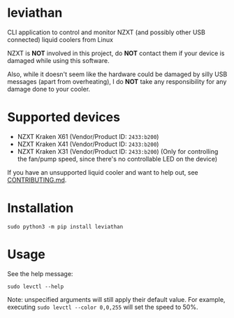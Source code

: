 # leviathan
CLI application to control and monitor NZXT (and possibly other USB connected) liquid coolers from Linux

NZXT is **NOT** involved in this project, do **NOT** contact them if your device is damaged while using this software.

Also, while it doesn't seem like the hardware could be damaged by silly USB messages (apart from overheating), I do **NOT** take any responsibility for any damage done to your cooler.

# Supported devices
* NZXT Kraken X61 (Vendor/Product ID: `2433:b200`)
* NZXT Kraken X41 (Vendor/Product ID: `2433:b200`)
* NZXT Kraken X31 (Vendor/Product ID: `2433:b200`) (Only for controlling the fan/pump speed, since there's no controllable LED on the device)

If you have an unsupported liquid cooler and want to help out, see [CONTRIBUTING.md](CONTRIBUTING.md).

# Installation
```Shell
sudo python3 -m pip install leviathan
```

# Usage
See the help message:
```Shell
sudo levctl --help
```

Note: unspecified arguments will still apply their default value. For example, executing `sudo levctl --color 0,0,255` will set the speed to 50%.
